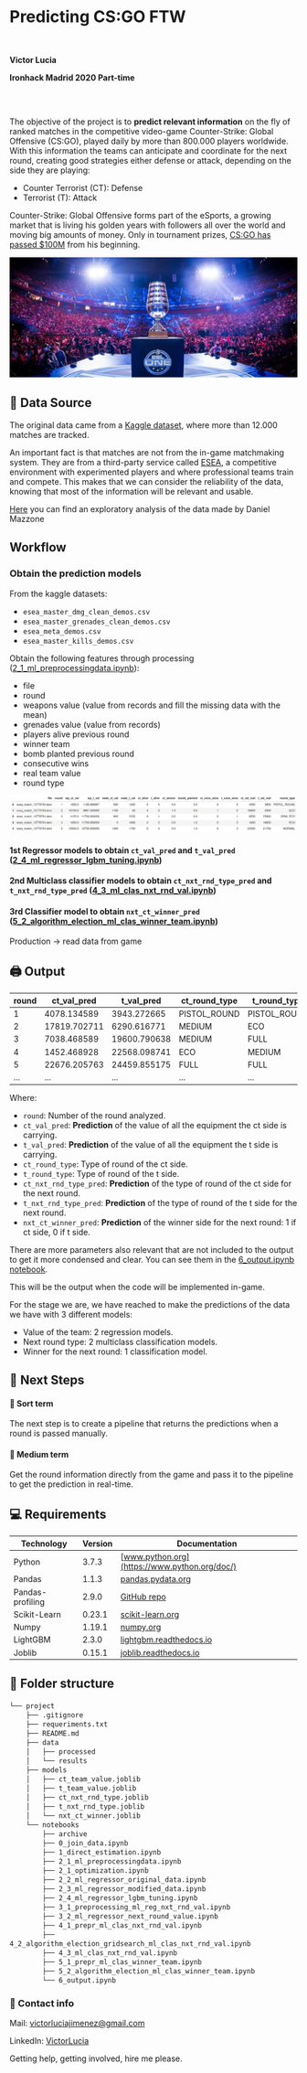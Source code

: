 # Predicting CS:GO FTW

<br>

**Victor Lucia**

**Ironhack Madrid 2020 Part-time**
##

<br>

The objective of the project is to **predict relevant information** on the fly of ranked matches in the competitive video-game Counter-Strike: Global Offensive (CS:GO), played daily by more than 800.000 players worldwide. With this information the teams can anticipate and coordinate for the next round, creating good strategies either defense or attack, depending on the side they are playing:
- Counter Terrorist (CT): Defense
- Terrorist (T): Attack

Counter-Strike: Global Offensive forms part of the eSports, a growing market that is living his golden years with followers all over the world and moving big amounts of money. Only in tournament prizes, [CS:GO has passed $100M](https://esportsobserver.com/csgo-passes-100m-totalprize-money/)  from his beginning.

![Image](https://raw.githubusercontent.com/Laserdan/Predicting_CSGO_FTW/master/assets/csgo_cup.jpg)

## :floppy_disk: Data Source

The original data came from a [Kaggle dataset](https://www.kaggle.com/skihikingkevin/csgo-matchmaking-damage), where more than 12.000 matches are tracked. 

An important fact is that matches are not from the in-game matchmaking system. They are from a third-party service called [ESEA](https://play.esea.net/), a competitive environment with experimented players and where professional teams train and compete. This makes that we can consider the reliability of the data, knowing that most of the information will be relevant and usable.

[Here](https://www.kaggle.com/danielmazzone/csgo-data-analysis-and-machine-learning) you can find an exploratory analysis of the data made by Daniel Mazzone


## Workflow

### Obtain the prediction models
From the kaggle datasets:
- <code>esea_master_dmg_clean_demos.csv</code>
- <code>esea_master_grenades_clean_demos.csv</code>
- <code>esea_meta_demos.csv</code>
- <code>esea_master_kills_demos.csv</code>

Obtain the following features through processing ([2_1_ml_preprocessingdata.ipynb](https://github.com/Laserdan/Predicting_CSGO_FTW/blob/master/notebooks/2_1_ml_preprocessingdata.ipynb)):
- file
- round
- weapons value (value from records and fill the missing data with the mean)
- grenades value (value from records)
- players alive previous round
- winner team
- bomb planted previous round
- consecutive wins
- real team value
- round type

![Image](https://raw.githubusercontent.com/Laserdan/Predicting_CSGO_FTW/master/assets/acquisition_table.png)
#### 1st Regressor models to obtain <code>ct_val_pred</code> and <code>t_val_pred</code> ([2_4_ml_regressor_lgbm_tuning.ipynb](https://github.com/Laserdan/Predicting_CSGO_FTW/blob/master/notebooks/2_4_ml_regressor_lgbm_tuning.ipynb))
#### 2nd Multiclass classifier models to obtain <code>ct_nxt_rnd_type_pred</code> and <code>t_nxt_rnd_type_pred</code> ([4_3_ml_clas_nxt_rnd_val.ipynb](https://github.com/Laserdan/Predicting_CSGO_FTW/blob/master/notebooks/4_3_ml_clas_nxt_rnd_val.ipynb))
#### 3rd Classifier model to obtain <code>nxt_ct_winner_pred</code> ([5_2_algorithm_election_ml_clas_winner_team.ipynb](https://github.com/Laserdan/Predicting_CSGO_FTW/blob/master/notebooks/5_2_algorithm_election_ml_clas_winner_team.ipynb))



Production -> read data from game

## :printer: Output


|round|ct_val_pred|t_val_pred|ct_round_type|t_round_type|ct_nxt_rnd_type_pred|t_nxt_rnd_type_pred|nxt_ct_winner_pred|
|----|----|----|----|----|----|----|----|
|	1|  4078.134589|	3943.272665 |	PISTOL_ROUND|	PISTOL_ROUND |	MEDIUM |	ECO |	0|
|	2|	17819.702711|	6290.616771 |	MEDIUM|	        ECO |	        MEDIUM|     FULL|   0|
|	3| 	7038.468589| 	19600.790638| 	MEDIUM| 	    FULL| 	        ECO| 	    MEDIUM| 1|
| 	4| 	1452.468928| 	22568.098741| 	ECO| 	        MEDIUM|         FULL| 	    FULL| 	0|
| 	5| 	22676.205763| 	24459.855175| 	FULL| 	        FULL| 	        ECO| 	    FULL| 	0|
| ...| 	...| 	        ...| 	        ...| 	        ...| 	        ...| 	    ...| 	...|

Where:
- <code>round</code>: Number of the round analyzed.
- <code>ct_val_pred</code>: **Prediction** of the value of all the equipment the ct side is carrying.
- <code>t_val_pred</code>: **Prediction** of the value of all the equipment the t side is carrying.
- <code>ct_round_type</code>: Type of round of the ct side.
- <code>t_round_type</code>: Type of round of the t side.
- <code>ct_nxt_rnd_type_pred</code>: **Prediction** of the type of round of the ct side for the next round.
- <code>t_nxt_rnd_type_pred</code>: **Prediction** of the type of round of the t side for the next round.
- <code>nxt_ct_winner_pred</code>: **Prediction** of the winner side for the next round: 1 if ct side, 0 if t side.

There are more parameters also relevant that are not included to the output to get it more condensed and clear. You can see them in the [6_output.ipynb notebook](https://github.com/Laserdan/Predicting_CSGO_FTW/blob/master/notebooks/6_output.ipynb).

This will be the output when the code will be implemented in-game.

For the stage we are, we have reached to make the predictions of the data we have with 3 different models:
- Value of the team: 2 regression models.
- Next round type: 2 multiclass classification models. 
- Winner for the next round: 1 classification model.

## :rocket: Next Steps

#### :running: Sort term
The next step is to create a pipeline that returns the predictions when a round is passed manually.

#### :walking: Medium term
Get the round information directly from the game and pass it to the pipeline to get the prediction in real-time.

## :computer: Requirements 

| Technology | Version | Documentation | 
| --- | --- | --- |
| Python | 3.7.3 | [www.python.org](https://www.python.org/doc/) |
| Pandas | 1.1.3 | [pandas.pydata.org](https://pandas.pydata.org/docs/reference/index.html) |
| Pandas-profiling | 2.9.0 | [GitHub repo](https://github.com/pandas-profiling/pandas-profiling) |
| Scikit-Learn | 0.23.1 | [scikit-learn.org](https://scikit-learn.org/stable/user_guide.html) |
| Numpy | 1.19.1 | [numpy.org](https://numpy.org/doc/stable/reference/index.html) |
| LightGBM | 2.3.0 | [lightgbm.readthedocs.io](https://lightgbm.readthedocs.io/en/latest/index.html) |
| Joblib | 0.15.1 | [joblib.readthedocs.io](https://joblib.readthedocs.io/en/latest/) |

## :file_folder: Folder structure
```
└── project
    ├── .gitignore
    ├── requeriments.txt
    ├── README.md
    ├── data
    │   ├── processed
    │   └── results
    ├── models
    │   ├── ct_team_value.joblib
    │   ├── t_team_value.joblib
    │   ├── ct_nxt_rnd_type.joblib
    │   ├── t_nxt_rnd_type.joblib
    │   └── nxt_ct_winner.joblib
    └── notebooks
        ├── archive
        ├── 0_join_data.ipynb
        ├── 1_direct_estimation.ipynb
        ├── 2_1_ml_preprocessingdata.ipynb
        ├── 2_1_optimization.ipynb
        ├── 2_2_ml_regressor_original_data.ipynb
        ├── 2_3_ml_regressor_modified_data.ipynb
        ├── 2_4_ml_regressor_lgbm_tuning.ipynb
        ├── 3_1_preprocessing_ml_reg_nxt_rnd_val.ipynb
        ├── 3_2_ml_regressor_next_round_value.ipynb
        ├── 4_1_prepr_ml_clas_nxt_rnd_val.ipynb
        ├── 4_2_algorithm_election_gridsearch_ml_clas_nxt_rnd_val.ipynb
        ├── 4_3_ml_clas_nxt_rnd_val.ipynb
        ├── 5_1_prepr_ml_clas_winner_team.ipynb
        ├── 5_2_algorithm_election_ml_clas_winner_team.ipynb
        └── 6_output.ipynb
```



### :love_letter: Contact info
Mail: victorluciajimenez@gmail.com

LinkedIn: [VictorLucia](https://www.linkedin.com/in/victor-lucia/)

Getting help, getting involved, hire me please.

